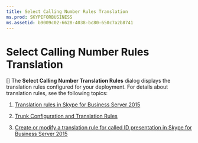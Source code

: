 ```yaml
---
title: Select Calling Number Rules Translation
ms.prod: SKYPEFORBUSINESS
ms.assetid: b9009c02-6628-4038-bc80-650c7a2b8741
---
```



# Select Calling Number Rules Translation
[]
The **Select Calling Number Translation Rules** dialog displays the translation rules configured for your deployment. For details about translation rules, see the following topics:
  
    
    


1.  [Translation rules in Skype for Business Server 2015](translation-rules-in-skype-for-business-server-2015.md)
    
  
2.  [Trunk Configuration and Translation Rules](http://technet.microsoft.com/library/0c339511-a185-484e-94f0-dbe918b7e48a.aspx)
    
  
3.  [Create or modify a translation rule for called ID presentation in Skype for Business Server 2015](create-or-modify-a-translation-rule-for-called-id-presentation-in-skype-for-busi.md)
    
  

